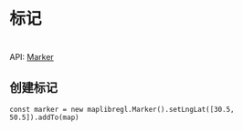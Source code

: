 # 标记

<div class="tip custom-block" style="padding-top: 8px">

API: [Marker](https://maplibre.org/maplibre-gl-js/docs/API/classes/Marker/)

</div>

## 创建标记

```js:no-line-numbers
const marker = new maplibregl.Marker().setLngLat([30.5, 50.5]).addTo(map)
```
